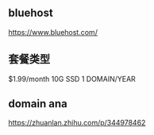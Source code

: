## bluehost

https://www.bluehost.com/

## 套餐类型

$1.99/month   10G SSD   1 DOMAIN/YEAR

## domain ana

https://zhuanlan.zhihu.com/p/344978462
